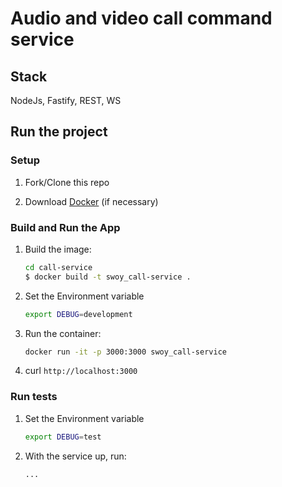 # Audio and video call command service

## Stack

NodeJs, Fastify, REST, WS

## Run the project

### Setup

1. Fork/Clone this repo

1. Download [Docker](https://docs.docker.com/docker-for-mac/install/) (if necessary)

### Build and Run the App

1. Build the image:
  
    ```sh
    cd call-service
    $ docker build -t swoy_call-service .
    ```

1. Set the Environment variable

    ```sh
    export DEBUG=development
    ```

1. Run the container:

    ```sh
    docker run -it -p 3000:3000 swoy_call-service
    ```

1. curl `http://localhost:3000`

### Run tests

1. Set the Environment variable

    ```sh
    export DEBUG=test
    ```

1. With the service up, run:

    ```sh
    ...
    ```
